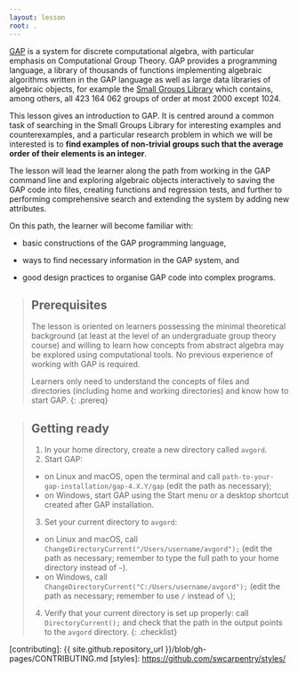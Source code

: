 ```yaml
---
layout: lesson
root: .
---
```


[GAP](https://www.gap-system.org) is a system for discrete computational algebra,
with particular emphasis on Computational Group Theory. GAP provides a
programming language, a library of thousands of functions implementing algebraic
algorithms written in the GAP language as well as large data libraries of algebraic
objects, for example the [Small Groups Library](https://www.gap-system.org/Packages/sgl.html)
which contains, among others, all 423 164 062 groups of order at most 2000 except 1024.

This lesson gives an introduction to GAP. It is centred around a common task of
searching in the Small Groups Library for interesting examples and counterexamples,
and a particular research problem in which we will be interested is to **find
examples of non-trivial groups such that the average order of their elements is an integer**.

The lesson will lead the learner along the path from working in the GAP command
line and exploring algebraic objects interactively to saving the GAP code into
files, creating functions and regression tests, and further to performing
comprehensive search and extending the system by adding new attributes.

On this path, the learner will become familiar with:

* basic constructions of the GAP programming language,

* ways to find necessary information in the GAP system, and

* good design practices to organise GAP code into complex programs.

> ## Prerequisites
>
> The lesson is oriented on learners possessing the minimal theoretical
> background (at least at the level of an undergraduate group theory course)
> and willing to learn how concepts from abstract algebra may be
> explored using computational tools.
> No previous experience of working with GAP is required.
>
> Learners only need to understand the concepts of files and directories
> (including home and working directories) and know how to start GAP.
{: .prereq}

> ## Getting ready
> 1. In your home directory, create a new directory called `avgord`.
> 2. Start GAP:
> * on Linux and macOS, open the terminal and call `path-to-your-gap-installation/gap-4.X.Y/gap`
>    (edit the path as necessary);
> * on Windows, start GAP using the Start menu or a desktop shortcut
>    created after GAP installation.
> 3. Set your current directory to `avgord`:
> * on Linux and macOS, call `ChangeDirectoryCurrent("/Users/username/avgord");`
>    (edit the path as necessary; remember to type the full path to your home
>    directory instead of `~`).
> * on Windows, call `ChangeDirectoryCurrent("C:/Users/username/avgord");`
>    (edit the path as necessary; remember to use `/` instead of `\`);
> 4. Verify that your current directory is set up properly: call `DirectoryCurrent();`
>    and check that the path in the output points to the `avgord` directory.
{: .checklist}

[contributing]: {{ site.github.repository_url }}/blob/gh-pages/CONTRIBUTING.md
[styles]: https://github.com/swcarpentry/styles/

